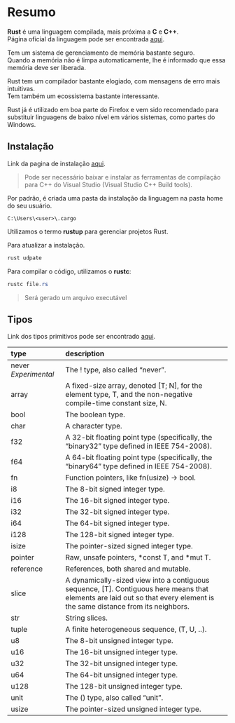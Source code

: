 # Resumo
**Rust** é uma linguagem compilada, mais próxima a **C** e **C++**.  
Página oficial da linguagem pode ser encontrada [aqui](https://www.rust-lang.org/).  

Tem um sistema de gerenciamento de memória bastante seguro.  
Quando a memória não é limpa automaticamente, lhe é informado que essa memória deve ser liberada.  

Rust tem um compilador bastante elogiado, com mensagens de erro mais intuitivas.  
Tem também um ecossistema bastante interessante.  

Rust já é utilizado em boa parte do Firefox e vem sido recomendado para substituir linguagens de baixo nível em vários sistemas, como partes do Windows.  

## Instalação
Link da pagina de instalação [aqui](https://www.rust-lang.org/tools/install).  
> Pode ser necessário baixar e instalar as ferramentas de compilação para C++ do Visual Studio (Visual Studio C++ Build tools).  

Por padrão, é criada uma pasta da instalação da linguagem na pasta home do seu usuário.  
```
C:\Users\<user>\.cargo
```

Utilizamos o termo **rustup** para gerenciar projetos Rust.  

Para atualizar a instalação.
```powershell
rust udpate
```

Para compilar o código, utilizamos o **rustc**:
```powershell
rustc file.rs
```
> Será gerado um arquivo executável 

## Tipos
Link dos tipos primitivos pode ser encontrado [aqui](https://doc.rust-lang.org/std/index.html#primitives).  

|type                   | description
|:----------------------|:---------------------------------------------------------------------------------------------------------------------------------------------------------------------------------
|never *Experimental*	| The ! type, also called “never”.
|array	                | A fixed-size array, denoted [T; N], for the element type, T, and the non-negative compile-time constant size, N.
|bool	                | The boolean type.
|char	                | A character type.
|f32	                | A 32-bit floating point type (specifically, the “binary32” type defined in IEEE 754-2008).
|f64	                | A 64-bit floating point type (specifically, the “binary64” type defined in IEEE 754-2008).
|fn	                    | Function pointers, like fn(usize) -> bool.
|i8	                    | The 8-bit signed integer type.
|i16	                | The 16-bit signed integer type.
|i32	                | The 32-bit signed integer type.
|i64	                | The 64-bit signed integer type.
|i128	                | The 128-bit signed integer type.
|isize	                | The pointer-sized signed integer type.
|pointer	            | Raw, unsafe pointers, *const T, and *mut T.
|reference	            | References, both shared and mutable.
|slice	                | A dynamically-sized view into a contiguous sequence, [T]. Contiguous here means that elements are laid out so that every element is the same distance from its neighbors.
|str	                | String slices.
|tuple	                | A finite heterogeneous sequence, (T, U, ..).
|u8	                    | The 8-bit unsigned integer type.
|u16	                | The 16-bit unsigned integer type.
|u32	                | The 32-bit unsigned integer type.
|u64	                | The 64-bit unsigned integer type.
|u128	                | The 128-bit unsigned integer type.
|unit	                | The () type, also called “unit”.
|usize	                | The pointer-sized unsigned integer type.


